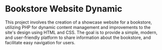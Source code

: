 # Bookstore Website Dynamic
This project involves the creation of a showcase website for a bookstore, utilizing PHP for dynamic content management and improvements to the site's design using HTML and CSS. The goal is to provide a simple, modern, and user-friendly platform to share information about the bookstore, and facilitate easy navigation for users.
